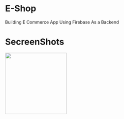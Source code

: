 # E-Shop
Building E Commerce App Using Firebase As a Backend

# SecreenShots

<img src="https://firebasestorage.googleapis.com/v0/b/ecommerce-app-49e6a.appspot.com/o/Screenshot_20210919-154627.png?alt=media&token=0254e71f-9086-44ae-b00a-50258e661f8c" width="200" height="200">
